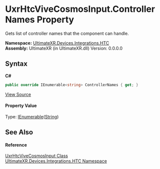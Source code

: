 # UxrHtcViveCosmosInput.ControllerNames Property 
 

Gets list of controller names that the component can handle.

**Namespace:**&nbsp;<a href="N_UltimateXR_Devices_Integrations_HTC">UltimateXR.Devices.Integrations.HTC</a><br />**Assembly:**&nbsp;UltimateXR (in UltimateXR.dll) Version: 0.0.0.0

## Syntax

**C#**<br />
``` C#
public override IEnumerable<string> ControllerNames { get; }
```

<a href="UltimateXR/Scripts/Devices/Integrations/HTC/UxrHtcViveCosmosInput.cs" rel="noopener noreferrer" title="View the source code">View Source</a><br />

#### Property Value
Type: <a href="https://docs.microsoft.com/dotnet/api/system.collections.generic.ienumerable-1" target="_blank" rel="noopener noreferrer">IEnumerable</a>(<a href="https://docs.microsoft.com/dotnet/api/system.string" target="_blank" rel="noopener noreferrer">String</a>)

## See Also


#### Reference
<a href="T_UltimateXR_Devices_Integrations_HTC_UxrHtcViveCosmosInput">UxrHtcViveCosmosInput Class</a><br /><a href="N_UltimateXR_Devices_Integrations_HTC">UltimateXR.Devices.Integrations.HTC Namespace</a><br />